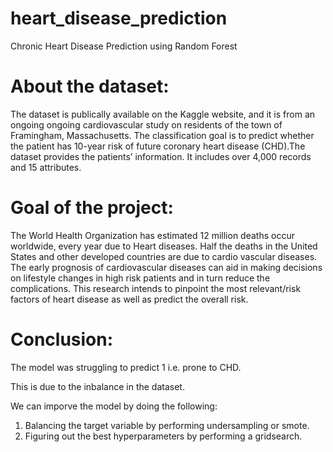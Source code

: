 # heart_disease_prediction
Chronic Heart Disease Prediction using Random Forest

# About the dataset:
The dataset is publically available on the Kaggle website, and it is from an ongoing ongoing cardiovascular study on residents of the town of Framingham, Massachusetts. The classification goal is to predict whether the patient has 10-year risk of future coronary heart disease (CHD).The dataset provides the patients’ information. It includes over 4,000 records and 15 attributes.

# Goal of the project:
The World Health Organization has estimated 12 million deaths occur worldwide, every year due to Heart diseases. Half the deaths in the United States and other developed countries are due to cardio vascular diseases. The early prognosis of cardiovascular diseases can aid in making decisions on lifestyle changes in high risk patients and in turn reduce the complications. This research intends to pinpoint the most relevant/risk factors of heart disease as well as predict the overall risk.

# Conclusion:
The model was struggling to predict 1 i.e. prone to CHD.

This is due to the inbalance in the dataset.

We can imporve the model by doing the following:

  1. Balancing the target variable by performing undersampling or smote.
  2. Figuring out the best hyperparameters by performing a gridsearch.
